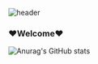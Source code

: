
![header](https://capsule-render.vercel.app/api?type=wave&color=auto&height=300&section=header&text=capsule%20render&fontSize=90)


<!-- ![header](https://capsule-render.vercel.app/api?text=Welcome&fontSize=30&rotate=-35) -->

### ❤️Welcome❤️



![Anurag's GitHub stats](https://github-readme-stats.vercel.app/api?username=lxxyeon&show_icons=true&theme=buefy&hide=stars)


<!--



**lxxyeon/lxxyeon** is a ✨ _special_ ✨ repository because its `README.md` (this file) appears on your GitHub profile.

Here are some ideas to get you started:

- 🔭 I’m currently working on ...
- 🌱 I’m currently learning ...
- 👯 I’m looking to collaborate on ...
- 🤔 I’m looking for help with ...
- 💬 Ask me about ...
- 📫 How to reach me: ...
- 😄 Pronouns: ...
- ⚡ Fun fact: ...
-->
